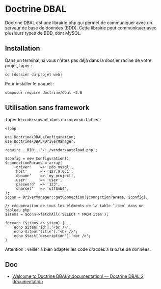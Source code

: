 # Doctrine DBAL

Doctrine DBAL est une librairie php qui permet de communiquer avec un serveur de base de données (BDD). Cette librairie peut communiquer avec plusieurs types de BDD, dont MySQL.

## Installation

Dans un terminal, si vous n'êtes pas déjà dans la dossier racine de votre projet, taper :

    cd [dossier du projet web]

Pour installer le paquet :

    composer require doctrine/dbal ~2.0

## Utilisation sans framework

Taper le code suivant dans un nouveau fichier :

    <?php

    use Doctrine\DBAL\Configuration;
    use Doctrine\DBAL\DriverManager;

    require __DIR__.'/../vendor/autoload.php';

    $config = new Configuration();
    $connectionParams = array(
        'driver'    => 'pdo_mysql',
        'host'      => '127.0.0.1',
        'dbname'    => 'my_project',
        'user'      => 'user',
        'password'  => '123',
        'charset'   => 'utf8mb4',
    );
    $conn = DriverManager::getConnection($connectionParams, $config);

    // récupération de tous les éléments de la table `item` dans un tableau php
    $items = $conn->fetchAll('SELECT * FROM item');

    foreach ($items as $item) {
        echo $item['id'].'<br />';
        echo $item['title'].'<br />';
        echo $task['description'].'<br />';
    }

Attention : veiller à bien adapter les code d'accès à la base de données.

## Doc

- [Welcome to Doctrine DBAL’s documentation! — Doctrine DBAL 2 documentation](http://docs.doctrine-project.org/projects/doctrine-dbal/en/latest/)
